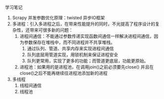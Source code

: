 学习笔记

1. Scrapy 并发参数优化原理：twisted 异步IO框架
2. 多进程：引入多进程之后，在带来性能提升的同时，不光提高了程序设计的复杂性，还带来可很多新的问题：
   1. 进程间通信：不能通过参数传递实现函数间通信一样解决进程间通信，因为参数保存在堆栈中，而不同进程并不共享堆栈。
      1. 通过队列、管道、共享内存来实现进程间通信
      2. 队列底层用管道实现，用锁机制来保证进程安全
      3. 队列更常用，实现了更多的功能；而管道更底层，功能更原始。
   2. 进程池：如果用的是进程池，在调用join()之前必须要先close() 并且在close()之后不能再继续往进程池添加新的进程 
3. 多线程
   1. 线程间通信
   2. 线程池

